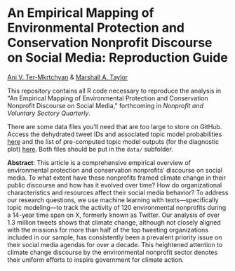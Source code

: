 # An Empirical Mapping of Environmental Protection and Conservation Nonprofit Discourse on Social Media: Reproduction Guide

[Ani V. Ter-Mkrtchyan](https://deptofgov.nmsu.edu/facultydirectory/ani-ter-mkrtchyan.html) & [Marshall A. Taylor](https://www.marshalltaylor.net)

This repository contains all R code necessary to reproduce the analysis in "An Empirical Mapping of Environmental Protection and Conservation Nonprofit Discourse on Social Media," forthcoming in *Nonprofit and Voluntary Sectory Quarterly*.

There are some data files you'll need that are too large to store on GitHub. Access the dehydrated tweet IDs and associated topic model probabilities [here](https://drive.google.com/file/d/18thdrI7lqq6KELnwFgHctgkptouusNCI/view?usp=sharing) and the list of pre-computed topic model outputs (for the diagnostic plot) [here](https://drive.google.com/file/d/1QjyaEq0HxDD0fFqj-dSZR9U5b7Evhm92/view?usp=sharing). Both files should be put in the `data/` subfolder.

**Abstract**: This article is a comprehensive empirical overview of environmental protection and conservation nonprofits’ discourse on social media. To what extent have these nonprofits framed climate change in their public discourse and how has it evolved over time? How do organizational characteristics and resources affect their social media behavior? To address our research questions, we use machine learning with texts—specifically topic modeling—to track the activity of 120 environmental nonprofits during a 14-year time span on X, formerly known as Twitter. Our analysis of over 1.3 million tweets shows that climate change, although not closely aligned with the missions for more than half of the top tweeting organizations included in our sample, has consistently been a prevalent priority issue on their social media agendas for over a decade. This heightened attention to climate change discourse by the environmental nonprofit sector denotes their uniform efforts to inspire government for climate action.
